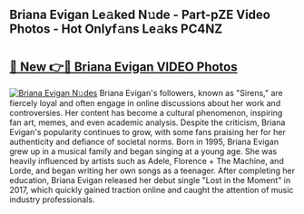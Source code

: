 ## Briana Evigan Le𝚊ked N𝚞de - Part-pZE Video Photos - Hot Onlyf𝚊ns Le𝚊ks PC4NZ

# <h2><a href="http://ac54857.deff.icu/?id=Briana+Evigan">🔗 New 👉🔴 Briana Evigan VIDEO Photos</a></h2>

[![Briana Evigan N𝚞des](https://i.imgur.com/rIISA9y.gif)](http://ac54857.deff.icu/?id=Briana+Evigan)
Briana Evigan's followers, known as "Sirens," are fiercely loyal and often engage in online discussions about her work and controversies. Her content has become a cultural phenomenon, inspiring fan art, memes, and even academic analysis. Despite the criticism, Briana Evigan's popularity continues to grow, with some fans praising her for her authenticity and defiance of societal norms. Born in 1995, Briana Evigan grew up in a musical family and began singing at a young age. She was heavily influenced by artists such as Adele, Florence + The Machine, and Lorde, and began writing her own songs as a teenager. After completing her education, Briana Evigan released her debut single "Lost in the Moment" in 2017, which quickly gained traction online and caught the attention of music industry professionals.
